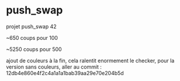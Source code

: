 # push_swap
projet push_swap 42

~650 coups pour 100

~5250 coups pour 500

ajout de couleurs à la fin, cela ralentit enormement le checker, pour la version sans couleurs, 
aller au commit : 12db4e860e4f2c4a1a1a1bab39aa29e70e204b5d
